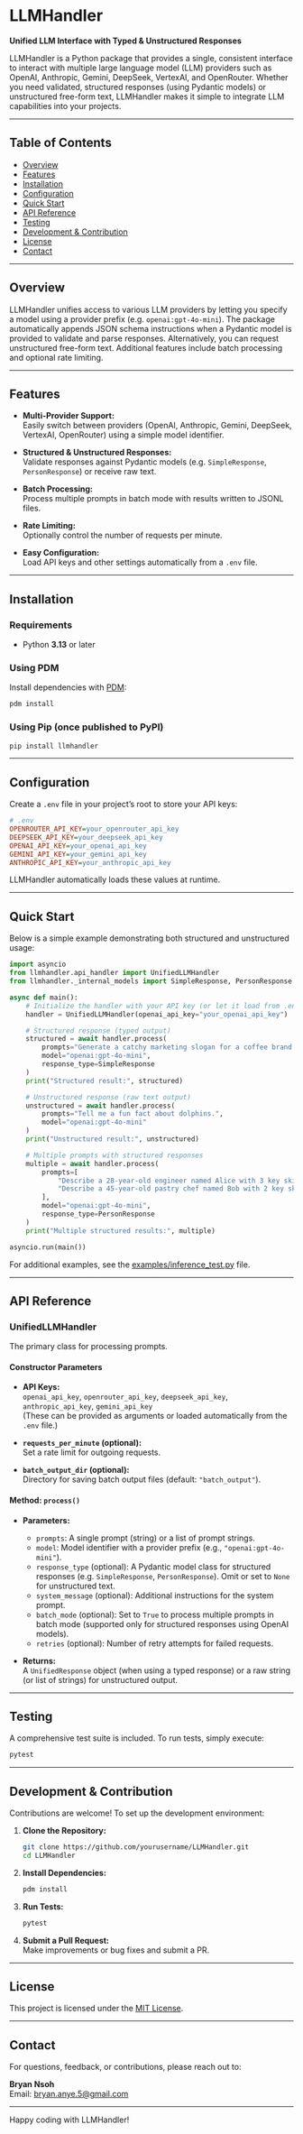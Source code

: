 # LLMHandler

**Unified LLM Interface with Typed & Unstructured Responses**

LLMHandler is a Python package that provides a single, consistent interface to interact with multiple large language model (LLM) providers such as OpenAI, Anthropic, Gemini, DeepSeek, VertexAI, and OpenRouter. Whether you need validated, structured responses (using Pydantic models) or unstructured free-form text, LLMHandler makes it simple to integrate LLM capabilities into your projects.

---

## Table of Contents

- [Overview](#overview)
- [Features](#features)
- [Installation](#installation)
- [Configuration](#configuration)
- [Quick Start](#quick-start)
- [API Reference](#api-reference)
- [Testing](#testing)
- [Development & Contribution](#development--contribution)
- [License](#license)
- [Contact](#contact)

---

## Overview

LLMHandler unifies access to various LLM providers by letting you specify a model using a provider prefix (e.g. `openai:gpt-4o-mini`). The package automatically appends JSON schema instructions when a Pydantic model is provided to validate and parse responses. Alternatively, you can request unstructured free-form text. Additional features include batch processing and optional rate limiting.

---

## Features

- **Multi-Provider Support:**  
  Easily switch between providers (OpenAI, Anthropic, Gemini, DeepSeek, VertexAI, OpenRouter) using a simple model identifier.
  
- **Structured & Unstructured Responses:**  
  Validate responses against Pydantic models (e.g. `SimpleResponse`, `PersonResponse`) or receive raw text.
  
- **Batch Processing:**  
  Process multiple prompts in batch mode with results written to JSONL files.
  
- **Rate Limiting:**  
  Optionally control the number of requests per minute.
  
- **Easy Configuration:**  
  Load API keys and other settings automatically from a `.env` file.

---

## Installation

### Requirements

- Python **3.13** or later

### Using PDM

Install dependencies with [PDM](https://pdm.fming.dev/):

```bash
pdm install
```

### Using Pip (once published to PyPI)

```bash
pip install llmhandler
```

---

## Configuration

Create a `.env` file in your project’s root to store your API keys:

```ini
# .env
OPENROUTER_API_KEY=your_openrouter_api_key
DEEPSEEK_API_KEY=your_deepseek_api_key
OPENAI_API_KEY=your_openai_api_key
GEMINI_API_KEY=your_gemini_api_key
ANTHROPIC_API_KEY=your_anthropic_api_key
```

LLMHandler automatically loads these values at runtime.

---

## Quick Start

Below is a simple example demonstrating both structured and unstructured usage:

```python
import asyncio
from llmhandler.api_handler import UnifiedLLMHandler
from llmhandler._internal_models import SimpleResponse, PersonResponse

async def main():
    # Initialize the handler with your API key (or let it load from .env)
    handler = UnifiedLLMHandler(openai_api_key="your_openai_api_key")

    # Structured response (typed output)
    structured = await handler.process(
        prompts="Generate a catchy marketing slogan for a coffee brand.",
        model="openai:gpt-4o-mini",
        response_type=SimpleResponse
    )
    print("Structured result:", structured)

    # Unstructured response (raw text output)
    unstructured = await handler.process(
        prompts="Tell me a fun fact about dolphins.",
        model="openai:gpt-4o-mini"
    )
    print("Unstructured result:", unstructured)

    # Multiple prompts with structured responses
    multiple = await handler.process(
        prompts=[
            "Describe a 28-year-old engineer named Alice with 3 key skills.",
            "Describe a 45-year-old pastry chef named Bob with 2 key skills."
        ],
        model="openai:gpt-4o-mini",
        response_type=PersonResponse
    )
    print("Multiple structured results:", multiple)

asyncio.run(main())
```

For additional examples, see the [examples/inference_test.py](examples/inference_test.py) file.

---

## API Reference

### UnifiedLLMHandler

The primary class for processing prompts.

#### Constructor Parameters

- **API Keys:**  
  `openai_api_key`, `openrouter_api_key`, `deepseek_api_key`, `anthropic_api_key`, `gemini_api_key`  
  (These can be provided as arguments or loaded automatically from the `.env` file.)

- **`requests_per_minute` (optional):**  
  Set a rate limit for outgoing requests.

- **`batch_output_dir` (optional):**  
  Directory for saving batch output files (default: `"batch_output"`).

#### Method: `process()`

- **Parameters:**
  - `prompts`: A single prompt (string) or a list of prompt strings.
  - `model`: Model identifier with a provider prefix (e.g., `"openai:gpt-4o-mini"`).
  - `response_type` (optional): A Pydantic model class for structured responses (e.g. `SimpleResponse`, `PersonResponse`). Omit or set to `None` for unstructured text.
  - `system_message` (optional): Additional instructions for the system prompt.
  - `batch_mode` (optional): Set to `True` to process multiple prompts in batch mode (supported only for structured responses using OpenAI models).
  - `retries` (optional): Number of retry attempts for failed requests.

- **Returns:**  
  A `UnifiedResponse` object (when using a typed response) or a raw string (or list of strings) for unstructured output.

---

## Testing

A comprehensive test suite is included. To run tests, simply execute:

```bash
pytest
```

---

## Development & Contribution

Contributions are welcome! To set up the development environment:

1. **Clone the Repository:**

   ```bash
   git clone https://github.com/yourusername/LLMHandler.git
   cd LLMHandler
   ```

2. **Install Dependencies:**

   ```bash
   pdm install
   ```

3. **Run Tests:**

   ```bash
   pytest
   ```

4. **Submit a Pull Request:**  
   Make improvements or bug fixes and submit a PR.

---

## License

This project is licensed under the [MIT License](LICENSE).

---

## Contact

For questions, feedback, or contributions, please reach out to:

**Bryan Nsoh**  
Email: [bryan.anye.5@gmail.com](mailto:bryan.anye.5@gmail.com)

---

Happy coding with LLMHandler!
